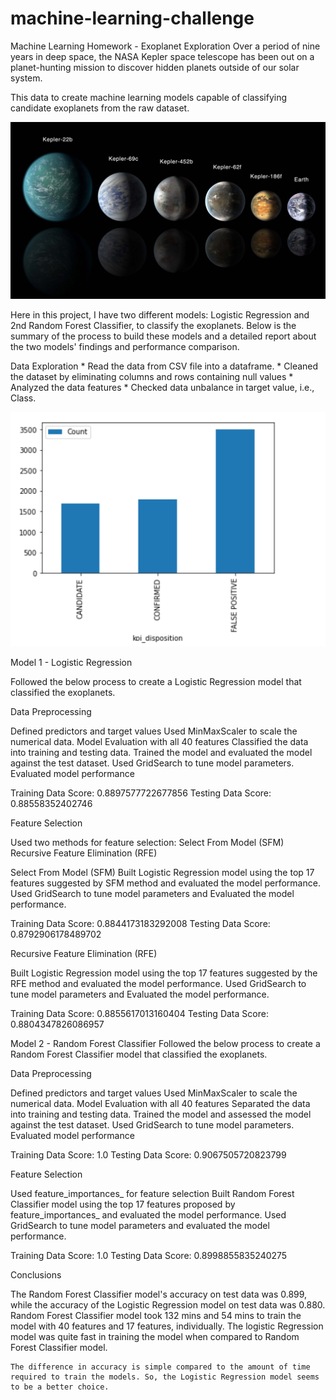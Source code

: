 # machine-learning-challenge

Machine Learning Homework - Exoplanet Exploration
Over a period of nine years in deep space, the NASA Kepler space telescope has been out on a planet-hunting mission to discover hidden planets outside of our solar system.

This data to create machine learning models capable of classifying candidate exoplanets from the raw dataset.

![exoplanets.jpg](Images/exoplanets.jpg)

Here in this project, I have two different models: Logistic Regression and 2nd Random Forest Classifier, to classify the exoplanets. Below is the summary of the process to build these models and a detailed report about the two models' findings and performance comparison.

Data Exploration
    * Read the data from CSV file into a dataframe.
    * Cleaned the dataset by eliminating columns and rows containing null values
    * Analyzed the data features
    * Checked data unbalance in target value, i.e., Class.

![koidisposition.jpg](Images/koidisposition.jpg)

Model 1 - Logistic Regression

Followed the below process to create a Logistic Regression model that classified the exoplanets.

Data Preprocessing

Defined predictors and target values
Used MinMaxScaler to scale the numerical data.
Model Evaluation with all 40 features
Classified the data into training and testing data.
Trained the model and evaluated the model against the test dataset.
Used GridSearch to tune model parameters.
Evaluated model performance

Training Data Score: 0.8897577722677856
Testing Data Score: 0.88558352402746

Feature Selection

Used two methods for feature selection:
Select From Model (SFM)
Recursive Feature Elimination (RFE)

Select From Model (SFM)
Built Logistic Regression model using the top 17 features suggested by SFM method and evaluated the model performance.
Used GridSearch to tune model parameters and Evaluated the model performance.

Training Data Score: 0.8844173183292008
Testing Data Score: 0.8792906178489702

Recursive Feature Elimination (RFE)

Built Logistic Regression model using the top 17 features suggested by the RFE method and evaluated the model performance.
Used GridSearch to tune model parameters and Evaluated the model performance.

Training Data Score: 0.8855617013160404
Testing Data Score: 0.8804347826086957

Model 2 - Random Forest Classifier
Followed the below process to create a Random Forest Classifier model that classified the exoplanets.

Data Preprocessing

Defined predictors and target values
Used MinMaxScaler to scale the numerical data.
Model Evaluation with all 40 features
Separated the data into training and testing data.
Trained the model and assessed the model against the test dataset.
Used GridSearch to tune model parameters.
Evaluated model performance

Training Data Score: 1.0
Testing Data Score: 0.9067505720823799

Feature Selection

Used feature_importances_ for feature selection
Built Random Forest Classifier model using the top 17 features proposed by feature_importances_ and evaluated the model performance.
Used GridSearch to tune model parameters and evaluated the model performance.

Training Data Score: 1.0
Testing Data Score: 0.8998855835240275




Conclusions

The Random Forest Classifier model's accuracy on test data was 0.899, while the accuracy of the Logistic Regression model on test data was 0.880.
Random Forest Classifier model took 132 mins and 54 mins to train the model with 40 features and 17 features, individually. The logistic Regression model was quite fast in training the model when compared to Random Forest Classifier model.

    The difference in accuracy is simple compared to the amount of time required to train the models. So, the Logistic Regression model seems to be a better choice.

